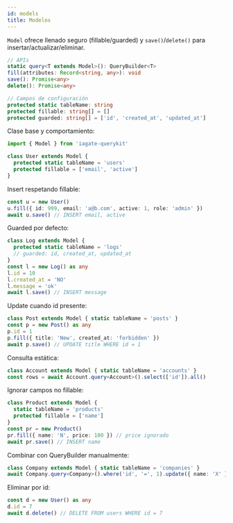 ```yaml
---
id: models
title: Modelos
---
```


`Model` ofrece llenado seguro (fillable/guarded) y `save()`/`delete()` para insertar/actualizar/eliminar.

```ts
// APIs
static query<T extends Model>(): QueryBuilder<T>
fill(attributes: Record<string, any>): void
save(): Promise<any>
delete(): Promise<any>

// Campos de configuración
protected static tableName: string
protected fillable: string[] = []
protected guarded: string[] = ['id', 'created_at', 'updated_at']
```

Clase base y comportamiento:
```ts
import { Model } from 'iagate-querykit'

class User extends Model {
  protected static tableName = 'users'
  protected fillable = ['email', 'active']
}
```

Insert respetando fillable:
```ts
const u = new User()
u.fill({ id: 999, email: 'a@b.com', active: 1, role: 'admin' })
await u.save() // INSERT email, active
```

Guarded por defecto:
```ts
class Log extends Model {
  protected static tableName = 'logs'
  // guarded: id, created_at, updated_at
}
const l = new Log() as any
l.id = 10
l.created_at = 'NO'
l.message = 'ok'
await l.save() // INSERT message
```

Update cuando id presente:
```ts
class Post extends Model { static tableName = 'posts' }
const p = new Post() as any
p.id = 1
p.fill({ title: 'New', created_at: 'forbidden' })
await p.save() // UPDATE title WHERE id = 1
```

Consulta estática:
```ts
class Account extends Model { static tableName = 'accounts' }
const rows = await Account.query<Account>().select(['id']).all()
```

Ignorar campos no fillable:
```ts
class Product extends Model {
  static tableName = 'products'
  protected fillable = ['name']
}
const pr = new Product()
pr.fill({ name: 'N', price: 100 }) // price ignorado
await pr.save() // INSERT name
```

Combinar con QueryBuilder manualmente:
```ts
class Company extends Model { static tableName = 'companies' }
await Company.query<Company>().where('id', '=', 1).update({ name: 'X' }).make()
```

Eliminar por id:
```ts
const d = new User() as any
d.id = 7
await d.delete() // DELETE FROM users WHERE id = 7
``` 